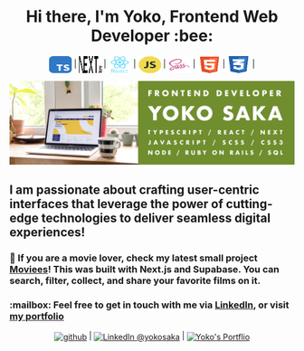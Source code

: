 <h1 align="center"> Hi there, I'm Yoko, Frontend Web Developer :bee:</h1>
<p align="center">
<img align="center" src='https://github.com/yoko-vicky/yoko-vicky/blob/master/images/typeScript.svg' alt='typescript'  height="30" width="40"> |
<img align="center" src='https://github.com/yoko-vicky/yoko-vicky/blob/master/images/nextjs.svg' alt='nextjs'  height="30" width="40"> |
<img align="center" src='https://github.com/yoko-vicky/yoko-vicky/blob/master/images/react.svg' alt='react'  height="30" width="40"> |
<img align="center" src='https://github.com/yoko-vicky/yoko-vicky/blob/master/images/js.svg' alt='javascript'  height="30" width="40"> |
<img align="center" src='https://github.com/yoko-vicky/yoko-vicky/blob/master/images/sass.svg' alt='sass/scss'  height="30" width="40"> |
<img align="center" src='https://github.com/yoko-vicky/yoko-vicky/blob/master/images/html5.svg' alt='html5'  height="30" width="40"> |
<img align="center" src='https://github.com/yoko-vicky/yoko-vicky/blob/master/images/css3.svg' alt='css3'  height="30" width="40"> |

</p>
<img src="https://github.com/yoko-vicky/yoko-vicky/blob/master/images/bg.jpg" alt="Yoko, Frontend Developer">

<h2>
I am passionate about crafting user-centric interfaces that leverage the power of cutting-edge technologies to deliver seamless digital experiences!
</h2>

<h3>
🎥 If you are a movie lover, check my latest small project <a href="https://github.com/yoko-vicky/MyFavoriteMovies" target="_blank">Moviees</a>! This was built with Next.js and Supabase. You can search, filter, collect, and share your favorite films on it.
</h3>

<h3>
:mailbox: Feel free to get in touch with me via <a href="https://www.linkedin.com/in/yoko-vicky/" target="_blank">LinkedIn</a>, or visit <a href="https://www.yocosaka.tech/" target="_blank">my portfolio</a> 
</h3>

<p align="center">
<a href="https://github.com/yoko-vicky" target="blank"><img align="center" src='https://github.com/yoko-vicky/yoko-vicky/blob/master/images/github-n.svg' alt='github'  height="30" width="40"></a>  | <a href="https://www.linkedin.com/in/yoko-vicky/" target="blank"><img align="center" src="https://github.com/yoko-vicky/yoko-vicky/blob/master/images/linkedin.svg" alt="LinkedIn @yokosaka" height="30" width="40" /></a> | <a href="https://www.yocosaka.tech/" target="blank"><img align="center" src="https://github.com/yoko-vicky/yoko-vicky/blob/master/images/global.svg" alt="Yoko's Portflio" height="30" width="40" /></a>
</p>
